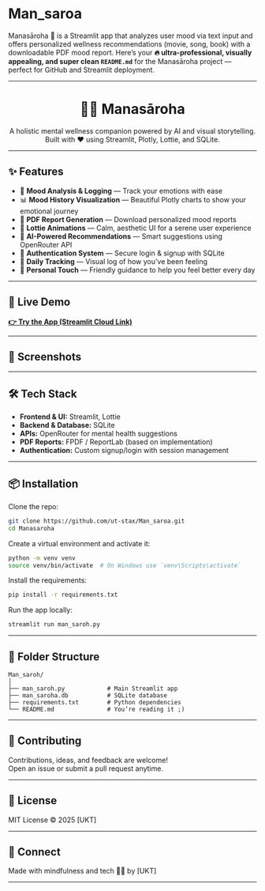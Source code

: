 # Man_saroa
Manasāroha 🌿 is a Streamlit app that analyzes user mood via text input and offers personalized wellness recommendations (movie, song, book) with a downloadable PDF mood report.
Here’s your **🔥 ultra-professional, visually appealing, and super clean `README.md`** for the Manasāroha project — perfect for GitHub and Streamlit deployment.

---

<h1 align="center">🧘‍♀️ Manasāroha</h1>

<p align="center">
  A holistic mental wellness companion powered by AI and visual storytelling.  
  Built with ❤️ using Streamlit, Plotly, Lottie, and SQLite.
</p>

---

## ✨ Features

- 🌈 **Mood Analysis & Logging** — Track your emotions with ease
- 📊 **Mood History Visualization** — Beautiful Plotly charts to show your emotional journey
- 📄 **PDF Report Generation** — Download personalized mood reports
- 🎥 **Lottie Animations** — Calm, aesthetic UI for a serene user experience
- 🧠 **AI-Powered Recommendations** — Smart suggestions using OpenRouter API
- 🔐 **Authentication System** — Secure login & signup with SQLite
- 📅 **Daily Tracking** — Visual log of how you’ve been feeling
- 💬 **Personal Touch** — Friendly guidance to help you feel better every day

---

## 🚀 Live Demo

**[👉 Try the App (Streamlit Cloud Link)](https://mansaroa-crousmkd238bqdjfu7giu4.streamlit.app/)**  

---

## 📸 Screenshots



---

## 🛠️ Tech Stack

- **Frontend & UI:** Streamlit, Lottie
- **Backend & Database:** SQLite
- **APIs:** OpenRouter for mental health suggestions
- **PDF Reports:** FPDF / ReportLab (based on implementation)
- **Authentication:** Custom signup/login with session management
---

## 📦 Installation

Clone the repo:

```bash
git clone https://github.com/ut-stax/Man_saroa.git
cd Manasaroha
```

Create a virtual environment and activate it:

```bash
python -m venv venv
source venv/bin/activate  # On Windows use `venv\Scripts\activate`
```

Install the requirements:

```bash
pip install -r requirements.txt
```

Run the app locally:

```bash
streamlit run man_saroh.py
```

---

## 🧾 Folder Structure

```
Man_saroh/
│
├── man_saroh.py            # Main Streamlit app
├── man_saroha.db           # SQLite database
├── requirements.txt        # Python dependencies
└── README.md               # You’re reading it ;)
```

---

## 🙌 Contributing

Contributions, ideas, and feedback are welcome!  
Open an issue or submit a pull request anytime.

---

## 📜 License

MIT License © 2025 [UKT]

---

## 🔗 Connect

Made with mindfulness and tech 🧘‍♂️ by [UKT]  



---

```
